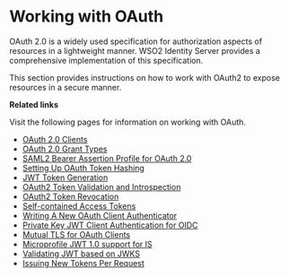 # Working with OAuth

OAuth 2.0 is a widely used specification for authorization aspects of
resources in a lightweight manner. WSO2 Identity Server provides a
comprehensive implementation of this specification.

This section provides instructions on how to work with OAuth2 to expose
resources in a secure manner.

**Related links**

Visit the following pages for information on working with OAuth.

-   [OAuth 2.0 Clients](_OAuth_2.0_Clients_)
-   [OAuth 2.0 Grant Types](_OAuth_2.0_Grant_Types_)
-   [SAML2 Bearer Assertion Profile for OAuth
    2.0](_SAML2_Bearer_Assertion_Profile_for_OAuth_2.0_)
-   [Setting Up OAuth Token Hashing](_Setting_Up_OAuth_Token_Hashing_)
-   [JWT Token Generation](_JWT_Token_Generation_)
-   [OAuth2 Token Validation and
    Introspection](_OAuth2_Token_Validation_and_Introspection_)
-   [OAuth2 Token Revocation](_OAuth2_Token_Revocation_)
-   [Self-contained Access Tokens](_Self-contained_Access_Tokens_)
-   [Writing A New OAuth Client
    Authenticator](_Writing_A_New_OAuth_Client_Authenticator_)
-   [Private Key JWT Client Authentication for
    OIDC](_Private_Key_JWT_Client_Authentication_for_OIDC_)
-   [Mutual TLS for OAuth Clients](_Mutual_TLS_for_OAuth_Clients_)
-   [Microprofile JWT 1.0 support for
    IS](_Microprofile_JWT_1.0_support_for_IS_)
-   [Validating JWT based on JWKS](_Validating_JWT_based_on_JWKS_)
-   [Issuing New Tokens Per Request](_Issuing_New_Tokens_Per_Request_)
